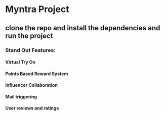# Myntra Project
## clone the repo and install the dependencies and run the project
### Stand Out Features:
  #### Virtual Try On
  #### Points Based Reward System
  #### Influencer Collaboration
  #### Mail triggering 
  #### User reviews and ratings
